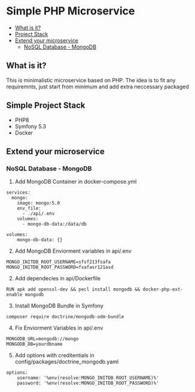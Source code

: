 # Simple PHP Microservice

-   [What is it?](#what-is-it)
-   [Project Stack](#project-stack)
-   [Extend your microservice](#extend-your-microservice)
    -   [NoSQL Database - MongoDB](#nosql-database---mongodb)

## What is it?

This is minimalistic microservice based on PHP. The idea is to fit any requiremnts, just start from minimum and add extra neccessary packaged

## Simple Project Stack

-   PHP8
-   Symfony 5.3
-   Docker

## Extend your microservice

### NoSQL Database - MongoDB

1. Add MongoDB Container in docker-compose.yml

```
services:
  mongo:
    image: mongo:5.0
    env_file:
      - ./api/.env
    volumes:
      - mongo-db-data:/data/db

volumes:
    mongo-db-data: {}
```

2. Add MongoDB Enviorment variables in api/.env

```
MONGO_INITDB_ROOT_USERNAME=sfsf213fsafa
MONGO_INITDB_ROOT_PASSWORD=fsafasr121asd
```

2. Add dependecies in api/Dockerfile

```
RUN apk add openssl-dev && pecl install mongodb && docker-php-ext-enable mongodb
```

3. Install MongoDB Bundle in Symfony

```
composer require doctrine/mongodb-odm-bundle
```

4. Fix Enviorment Variables in api/.env

```
MONGODB_URL=mongodb://mongo
MONGODB_DB=yourdbname
```

5. Add options with creditentials in config/packages/doctrine_mongodb.yaml
```
options:
    username: '%env(resolve:MONGO_INITDB_ROOT_USERNAME)%'
    password: '%env(resolve:MONGO_INITDB_ROOT_PASSWORD)%'
```
